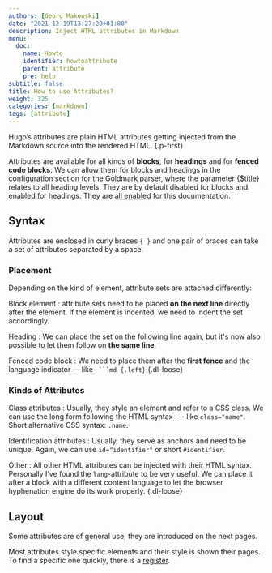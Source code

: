 ```yaml
---
authors: [Georg Makowski]
date: "2021-12-19T13:27:29+01:00"
description: Inject HTML attributes in Markdown
menu:
  doc:
    name: Howto
    identifier: howtoattribute
    parent: attribute
    pre: help
subtitle: false
title: How to use Attributes?
weight: 325
categories: [markdown]
tags: [attribute]
---
```


Hugo’s attributes are plain HTML attributes getting injected from the Markdown source into the rendered HTML.
{.p-first} <!--more-->

Attributes are available for all kinds of **blocks**, for **headings** and for **fenced code blocks**. We can allow them for blocks and headings in the configuration section for the Goldmark parser, where the parameter {$title} relates to all heading levels. They are by default disabled for blocks and enabled for headings. They are [all enabled](/doc/appendix/config/markup#19 "Title") for this documentation.

## Syntax

Attributes are enclosed in curly braces `{ }` and one pair of braces can take a set of attributes separated by a space.

### Placement
Depending on the kind of element, attribute sets are attached differently:

Block element
: attribute sets need to be placed **on the next line** directly after the element. If the element is indented, we need to indent the set accordingly.

Heading
: We can place the set on the following line again, but it's now also possible to let them follow on **the same line**.

Fenced code block
: We need to place them after the **first fence** and the language indicator — like `` ```md {.left}``
{.dl-loose}

### Kinds of Attributes

Class attributes
: Usually, they style an element and refer to a CSS class. We can use the long form following the HTML syntax --- like `class="name"`. Short alternative CSS syntax: `.name`.  

Identification attributes
: Usually, they serve as anchors and need to be unique. Again, we can use `id="identifier"` or short `#identifier`.

Other
: All other HTML attributes can be injected with their HTML syntax. Personally I’ve found the `lang`-attribute to be very useful. We can place it after a block with a different content language to let the browser hyphenation engine do its work properly.
{.dl-loose}

## Layout
Some attributes are of general use, they are introduced on the next pages.

Most attributes style specific elements and their style is shown their pages. To find a specific one quickly, there is  a [register](/doc/enhancing/attribute/register).
